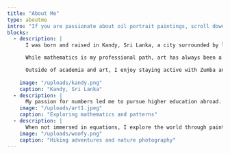 ```yaml
---
title: "About Me"
type: aboutme
intro: "If you are passionate about oil portrait paintings, scroll down to see my paintings.  "
blocks:
  - description: |
      I was born and raised in Kandy, Sri Lanka, a city surrounded by lush hills and beautiful nature. Growing up in such an inspiring environment sparked my curiosity and creativity from an early age. I am proud to be the first in my family to attend university and earn a bachelor’s degree, making me a first-generation student. I completed my Bachelor’s with Honors in Mathematics at the University of Peradeniya with Academic Excellency award. Currently, I am pursuing my Ph.D. in Mathematics at Michigan State University.

      While mathematics is my professional path, art has always been a central part of my life. Whenever I feel stressed or immersed in complex problem-solving, I turn to my brushes and oil paints. Though I never took professional art classes, countless YouTube tutorials have helped me explore oil portrait painting and develop my own style.

      Outside of academia and art, I enjoy staying active with Zumba and other fitness activities. My family and my dog, Woofy, are my anchors—they inspire and motivate me every day.
  
    image: "/uploads/kandy.png"
    caption: "Kandy, Sri Lanka"
  - description: |
      My passion for numbers led me to pursue higher education abroad. During my Ph.D., I delved into quantum topology and knot theory.
    image: "/uploads/art1.jpeg"
    caption: "Exploring mathematics and patterns"
  - description: |
      When not immersed in equations, I explore the world through painting, photography, and hiking.
    image: "/uploads/woofy.png"
    caption: "Hiking adventures and nature photography"
---
```








